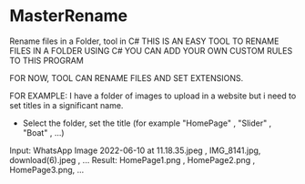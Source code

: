 # MasterRename
Rename files in a Folder, tool in C#
THIS IS AN EASY TOOL TO RENAME FILES IN A FOLDER USING C#
YOU CAN ADD YOUR OWN CUSTOM RULES TO THIS PROGRAM

FOR NOW, TOOL CAN RENAME FILES AND SET EXTENSIONS.

FOR EXAMPLE: I have a folder of images to upload in a website but i need to set titles in a significant name.

- Select the folder, set the title (for example "HomePage" , "Slider" , "Boat" , ...) 

Input: WhatsApp Image 2022-06-10 at 11.18.35.jpeg , IMG_8141.jpg, download(6).jpeg , ...
Result: HomePage1.png , HomePage2.png , HomePage3.png, ...
